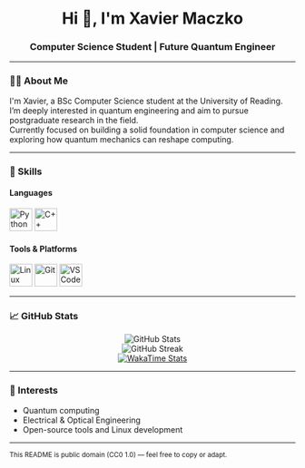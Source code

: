 <h1 align="center">Hi 👋, I'm Xavier Maczko</h1>
<h3 align="center">Computer Science Student | Future Quantum Engineer</h3>

---

### 🧑‍💻 About Me

I'm Xavier, a BSc Computer Science student at the University of Reading.  
I’m deeply interested in quantum engineering and aim to pursue postgraduate research in the field.  
Currently focused on building a solid foundation in computer science and exploring how quantum mechanics can reshape computing.

---

### 💼 Skills

#### Languages

<p>
  <img src="https://cdn.jsdelivr.net/gh/devicons/devicon/icons/python/python-original.svg" width="40" alt="Python" />
  <img src="https://cdn.jsdelivr.net/gh/devicons/devicon/icons/cplusplus/cplusplus-original.svg" width="40" alt="C++" />
</p>

#### Tools & Platforms

<p>
  <img src="https://cdn.jsdelivr.net/gh/devicons/devicon/icons/linux/linux-original.svg" width="40" alt="Linux" />
  <img src="https://cdn.jsdelivr.net/gh/devicons/devicon/icons/git/git-original.svg" width="40" alt="Git" />
  <img src="https://cdn.jsdelivr.net/gh/devicons/devicon/icons/vscode/vscode-original.svg" width="40" alt="VS Code" />
</p>

---

### 📈 GitHub Stats

<p align="center">
  <img src="https://github-readme-stats.vercel.app/api?username=xaviermaczko&show_icons=true&theme=default" alt="GitHub Stats" />
  <br/>
  <img src="https://streak-stats.demolab.com?user=xaviermaczko&theme=default" alt="GitHub Streak" />
  <br/>
  <a href="https://wakatime.com/@XavierMaczko">
    <img src="https://wakatime.com/badge/user/XavierMaczko/projects.svg" alt="WakaTime Stats" />
  </a>
</p>

---

### 🎯 Interests

- Quantum computing
- Electrical & Optical Engineering
- Open-source tools and Linux development

---

<sub align="center">This README is public domain (CC0 1.0) — feel free to copy or adapt.</sub>
